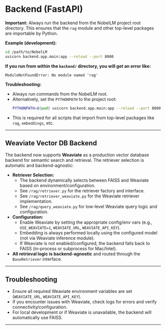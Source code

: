 # Backend (FastAPI)

**Important:** Always run the backend from the NobelLM project root directory. This ensures that the `rag` module and other top-level packages are importable by Python.

**Example (development):**

```bash
cd /path/to/NobelLM
uvicorn backend.app.main:app --reload --port 8000
```

**If you run from within the `backend/` directory, you will get an error like:**

```
ModuleNotFoundError: No module named 'rag'
```

**Troubleshooting:**
- Always run commands from the NobelLM root.
- Alternatively, set the `PYTHONPATH` to the project root:
  ```bash
  PYTHONPATH=$(pwd) uvicorn backend.app.main:app --reload --port 8000
  ```
- This is required for all scripts that import from top-level packages like `rag`, `embeddings`, etc. 

---

## Weaviate Vector DB Backend

The backend now supports **Weaviate** as a production vector database backend for semantic search and retrieval. The retriever selection is automatic and backend-agnostic:

- **Retriever Selection:**
    - The backend dynamically selects between FAISS and Weaviate based on environment/configuration.
    - See `/rag/retriever.py` for the retriever factory and interface.
    - See `/rag/retriever_weaviate.py` for the Weaviate retriever implementation.
    - See `/rag/query_weaviate.py` for low-level Weaviate query logic and configuration.
- **Configuration:**
    - Enable Weaviate by setting the appropriate config/env vars (e.g., `USE_WEAVIATE=1`, `WEAVIATE_URL`, `WEAVIATE_API_KEY`).
    - Embedding is always performed locally using the configured model (not via Weaviate inference module).
    - If Weaviate is not enabled/configured, the backend falls back to FAISS (in-process or subprocess for Mac/Intel).
- **All retrieval logic is backend-agnostic** and routed through the `BaseRetriever` interface.

---

## Troubleshooting

- Ensure all required Weaviate environment variables are set (`WEAVIATE_URL`, `WEAVIATE_API_KEY`).
- If you encounter issues with Weaviate, check logs for errors and verify connectivity/configuration.
- For local development or if Weaviate is unavailable, the backend will automatically use FAISS.

--- 